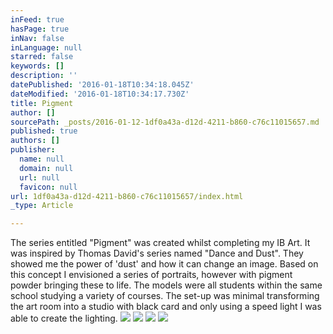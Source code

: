 ```yaml
---
inFeed: true
hasPage: true
inNav: false
inLanguage: null
starred: false
keywords: []
description: ''
datePublished: '2016-01-18T10:34:18.045Z'
dateModified: '2016-01-18T10:34:17.730Z'
title: Pigment
author: []
sourcePath: _posts/2016-01-12-1df0a43a-d12d-4211-b860-c76c11015657.md
published: true
authors: []
publisher:
  name: null
  domain: null
  url: null
  favicon: null
url: 1df0a43a-d12d-4211-b860-c76c11015657/index.html
_type: Article

---
```

The series entitled "Pigment" was created whilst completing my IB Art. It was inspired by Thomas David's series named "Dance and Dust". They showed me the power of 'dust' and how it can change an image.
Based on this concept I envisioned a series of portraits, however with pigment powder bringing these to life. The models were all students within the same school studying a variety of courses.
The set-up was minimal transforming the art room into a studio with black card and only using a speed light I was able to create the lighting.
![](https://s3-us-west-2.amazonaws.com/the-grid-img/p/00ef06ce026d4992fb48c4d9a4fca337aa1bebcd.jpg)
![](https://s3-us-west-2.amazonaws.com/the-grid-img/p/3808e7bb6318777e9a37c2e390ef267e0db09951.jpg)
![](https://s3-us-west-2.amazonaws.com/the-grid-img/p/ef9dd2dc57b0b5c64572cda013d8e4bc33aa389f.jpg)
![](https://s3-us-west-2.amazonaws.com/the-grid-img/p/d7f868e8a2b8b8827830a7c667a3a7c0d68020b1.jpg)